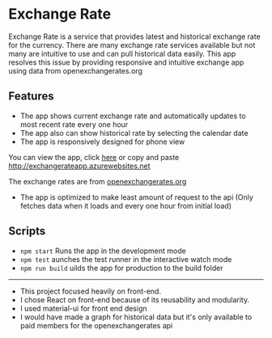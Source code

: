 # Exchange Rate

Exchange Rate is a service that provides latest and historical exchange rate for the currency. There are many exchange rate services available but not many are intuitive to use and can pull historical data easily. This app resolves this issue by providing responsive and intuitive exchange app using data from openexchangerates.org

## Features
- The app shows current exchange rate and automatically updates to most recent rate every one hour
- The app also can show historical rate by selecting the calendar date
- The app is responsively designed for phone view


You can view the app, click [here](http://exchangerateapp.azurewebsites.net/)
or copy and paste http://exchangerateapp.azurewebsites.net

The exchange rates are from [openexchangerates.org](https://openexchangerates.org)
- The app is optimized to make least amount of request to the api
(Only fetches data when it loads and every one hour from initial load)

## Scripts
- `npm start` Runs the app in the development mode
- `npm test` aunches the test runner in the interactive watch mode
- `npm run build` uilds the app for production to the build folder

___
+ This project focused heavily on front-end.
+ I chose React on front-end because of its reusability and modularity.
+ I used material-ui for front end design
+ I would have made a graph for historical data but it's only available to paid members for the openexchangerates api
